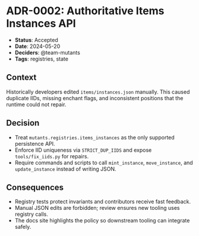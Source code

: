 # ADR-0002: Authoritative Items Instances API

- **Status**: Accepted
- **Date**: 2024-05-20
- **Deciders**: @team-mutants
- **Tags**: registries, state

## Context

Historically developers edited `items/instances.json` manually. This caused duplicate IIDs,
missing enchant flags, and inconsistent positions that the runtime could not repair.

## Decision

- Treat `mutants.registries.items_instances` as the only supported persistence API.
- Enforce IID uniqueness via `STRICT_DUP_IIDS` and expose `tools/fix_iids.py` for repairs.
- Require commands and scripts to call `mint_instance`, `move_instance`, and
  `update_instance` instead of writing JSON.

## Consequences

- Registry tests protect invariants and contributors receive fast feedback.
- Manual JSON edits are forbidden; review ensures new tooling uses registry calls.
- The docs site highlights the policy so downstream tooling can integrate safely.
